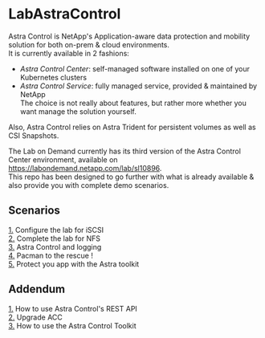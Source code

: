 # LabAstraControl

Astra Control is NetApp's Application-aware data protection and mobility solution for both on-prem & cloud environments.  
It is currently available in 2 fashions:
- _Astra Control Center_: self-managed software installed on one of your Kubernetes clusters  
- _Astra Control Service_: fully managed service, provided & maintained by NetApp  
The choice is not really about features, but rather more whether you want manage the solution yourself.  

Also, Astra Control relies on Astra Trident for persistent volumes as well as CSI Snapshots.  

The Lab on Demand currently has its third version of the Astra Control Center environment, available on https://labondemand.netapp.com/lab/sl10896.  
This repo has been designed to go further with what is already available & also provide you with complete demo scenarios.  

Scenarios  
---------  
[1.](LoD_ACC_v1.3/Scenarios/Scenario01) Configure the lab for iSCSI  
[2.](LoD_ACC_v1.3/Scenarios/Scenario02) Complete the lab for NFS  
[3.](LoD_ACC_v1.3/Scenarios/Scenario03) Astra Control and logging   
[4.](LoD_ACC_v1.3/Scenarios/Scenario04) Pacman to the rescue !  
[5.](LoD_ACC_v1.3/Scenarios/Scenario05) Protect you app with the Astra toolkit  
<!--
6. Jenkins (_still in brain cells, work in progress_)
-->

Addendum
--------
[1.](LoD_ACC_v1.3/Addendum/Addenda01) How to use Astra Control's REST API  
[2.](LoD_ACC_v1.3/Addendum/Addenda02) Upgrade ACC  
[3.](LoD_ACC_v1.3/Addendum/Addenda03) How to use the Astra Control Toolkit  